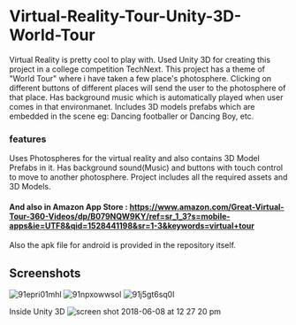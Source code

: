 # Virtual-Reality-Tour-Unity-3D-World-Tour
Virtual Reality is pretty cool to play with. 
Used Unity 3D for creating this project in a college competition TechNext.
This project has a theme of "World Tour" where i have taken a few place's photosphere.
Clicking on different buttons of different places will send the user to the photosphere of that place.
Has background music which is automatically played when user comes in that environmanet.
Includes 3D models prefabs which are embedded in the scene eg: Dancing footballer or Dancing Boy, etc.

### features
Uses Photospheres for the virtual reality and also contains 3D Model Prefabs in it.
Has background sound(Music) and buttons with touch control to move to another photosphere.
Project includes all the required assets and 3D Models.

#### And also in Amazon App Store : https://www.amazon.com/Great-Virtual-Tour-360-Videos/dp/B079NQW9KY/ref=sr_1_3?s=mobile-apps&ie=UTF8&qid=1528441198&sr=1-3&keywords=virtual+tour

Also the apk file for android is provided in the repository itself.

## Screenshots
![91epri01mhl](https://user-images.githubusercontent.com/15246084/41155678-91e18a70-6b3c-11e8-95f3-85eb43dcaacc.png)
![91npxowwsol](https://user-images.githubusercontent.com/15246084/41155680-930784cc-6b3c-11e8-8a31-7db50c4180c9.png)
![91j5gt6sq0l](https://user-images.githubusercontent.com/15246084/41155682-93d7a904-6b3c-11e8-92a5-cb89e766cc07.png)

Inside Unity 3D
![screen shot 2018-06-08 at 12 27 20 pm](https://user-images.githubusercontent.com/15246084/41155679-9249658c-6b3c-11e8-9e81-92747096bc46.png)
